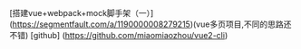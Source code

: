 
[搭建vue+webpack+mock脚手架（一）]
(https://segmentfault.com/a/1190000008279215)(vue多页项目,不同的思路还不错)
[github]
(https://github.com/miaomiaozhou/vue2-cli)
